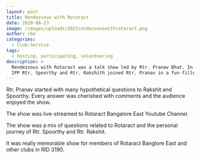 ```yaml
---
layout: post
title: Rendezvous with Rotaract
date: 2020-08-23
image: /images/uploads/2021rendezvouswithrotaract.png
author: rbe
categories:
  - Club-Service
tags:
  - hosting, participating, volunteering
description: >
  Rendezvous with Rotaract was a talk show led by Rtr. Pranav Bhat. In this show
  IPP Rtr. Spoorthy and Rtr. Rakshith joined Rtr. Pranav in a fun-filled event.
---
```

Rtr. Pranav started with many hypothetical questions to Rakshit and Spoorthy. Every answer was cherished with comments and the audience enjoyed the show.

The show was live-streamed to Rotaract Bangalore East Youtube Channel.

The show was a mix of questions related to Rotaract and the personal journey of Rtr. Spoorthy and Rtr. Rakshit.

It was really memorable show for members of Rotaract Banglore East and other clubs in RID 3190.